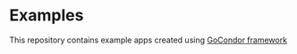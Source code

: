 # Examples
This repository contains example apps created using [GoCondor framework](https://gocondor.github.io)
